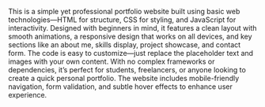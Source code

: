 This is a simple yet professional portfolio website built using basic web technologies—HTML for structure, CSS for styling, and JavaScript for interactivity. Designed with beginners in mind, it features a clean layout with smooth animations, a responsive design that works on all devices, and key sections like an about me, skills display, project showcase, and contact form. The code is easy to customize—just replace the placeholder text and images with your own content. With no complex frameworks or dependencies, it’s perfect for students, freelancers, or anyone looking to create a quick personal portfolio. The website includes mobile-friendly navigation, form validation, and subtle hover effects to enhance user experience. 
